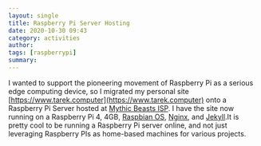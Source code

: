 ```yaml
---
layout: single
title: Raspberry Pi Server Hosting 
date: 2020-10-30 09:43
category: activities
author: 
tags: [raspberrypi]
summary: 
---
```


I wanted to support the pioneering movement of Raspberry Pi as a serious edge computing device, so I migrated my personal site [https://www.tarek.computer](https://www.tarek.computer) onto a Raspberry Pi Server hosted at [Mythic Beasts ISP](https://www.mythic-beasts.com/order/rpi). I have the site now running on a Raspberry Pi 4, 4GB, [Raspbian OS](http://www.raspbian.org/), [Nginx](https://nginx.org/en/), and [Jekyll](https://jekyllrb.com/).It is pretty cool to be running a Raspberry Pi server online, and not just leveraging Raspberry PIs as home-based machines for various projects.
